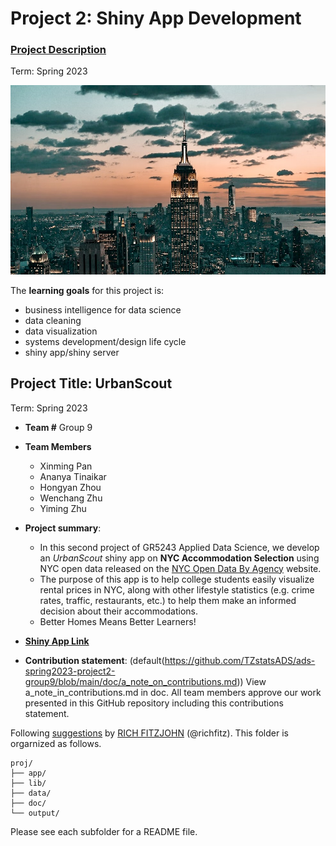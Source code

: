 # Project 2: Shiny App Development

### [Project Description](doc/project2_desc.md)

Term: Spring 2023

![screenshot](doc/figs/homepage.jpg) 

The **learning goals** for this project is:

- business intelligence for data science
- data cleaning
- data visualization
- systems development/design life cycle
- shiny app/shiny server

## Project Title: UrbanScout
Term: Spring 2023

+ **Team #** Group 9
+ **Team Members**
	+ Xinming Pan
	+ Ananya Tinaikar
	+ Hongyan Zhou
	+ Wenchang Zhu
	+ Yiming Zhu

+ **Project summary**: 

	+ In this second project of GR5243 Applied Data Science, we develop an *UrbanScout* shiny app on **NYC Accommodation Selection** using NYC open data released on the [NYC Open Data By Agency](https://opendata.cityofnewyork.us/data/) website.
	+ The purpose of this app is to help college students easily visualize rental prices in NYC, along with other lifestyle statistics (e.g. crime rates, traffic, restaurants, etc.) to help them make an informed decision about their accommodations.
	+ Better Homes Means Better Learners!

+ [**Shiny App Link**](https://2023-spring-ads-project2-group9.shinyapps.io/UrbanScout/)

+ **Contribution statement**: (default(https://github.com/TZstatsADS/ads-spring2023-project2-group9/blob/main/doc/a_note_on_contributions.md)) View a_note_in_contributions.md in doc. All team members approve our work presented in this GitHub repository including this contributions statement. 

Following [suggestions](http://nicercode.github.io/blog/2013-04-05-projects/) by [RICH FITZJOHN](http://nicercode.github.io/about/#Team) (@richfitz). This folder is orgarnized as follows.

```
proj/
├── app/
├── lib/
├── data/
├── doc/
└── output/
```

Please see each subfolder for a README file.

